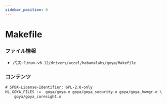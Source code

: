 ```yaml
---
sidebar_position: 6
---
```

# Makefile

### ファイル情報

- パス: `linux-v6.12/drivers/accel/habanalabs/goya/Makefile`

### コンテンツ

```txt
# SPDX-License-Identifier: GPL-2.0-only
HL_GOYA_FILES :=  goya/goya.o goya/goya_security.o goya/goya_hwmgr.o \
	goya/goya_coresight.o

```
